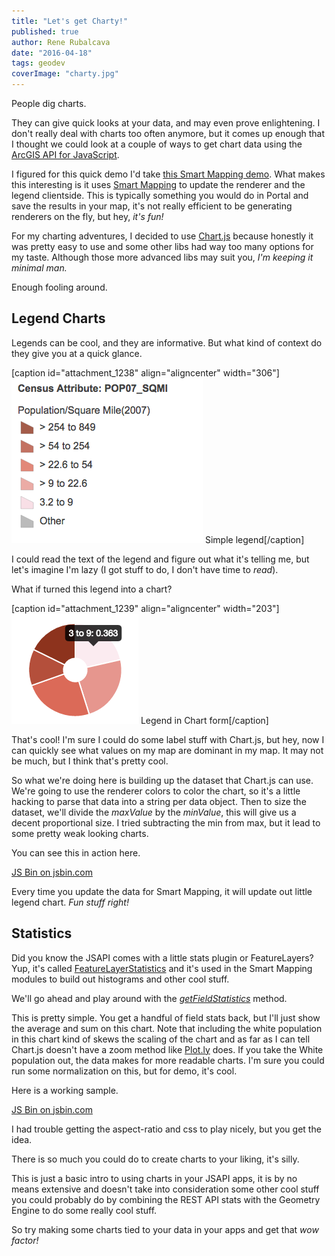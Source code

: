 ```yaml
---
title: "Let's get Charty!"
published: true
author: Rene Rubalcava
date: "2016-04-18"
tags: geodev
coverImage: "charty.jpg"
---
```


People dig charts.

They can give quick looks at your data, and may even prove enlightening. I don't really deal with charts too often anymore, but it comes up enough that I thought we could look at a couple of ways to get chart data using the [ArcGIS API for JavaScript](https://developers.arcgis.com/javascript/).

I figured for this quick demo I'd take [this Smart Mapping demo](https://developers.arcgis.com/javascript/jssamples/smartmapping_classesbycolor.html). What makes this interesting is it uses [Smart Mapping](https://developers.arcgis.com/javascript/jsapi/esri.renderers.smartmapping-amd.html) to update the renderer and the legend clientside. This is typically something you would do in Portal and save the results in your map, it's not really efficient to be generating renderers on the fly, but hey, _it's fun!_

For my charting adventures, I decided to use [Chart.js](http://www.chartjs.org/) because honestly it was pretty easy to use and some other libs had way too many options for my taste. Although those more advanced libs may suit you, _I'm keeping it minimal man._

Enough fooling around.

## Legend Charts

Legends can be cool, and they are informative. But what kind of context do they give you at a quick glance.

\[caption id="attachment\_1238" align="aligncenter" width="306"\]![legend](images/legend.png) Simple legend\[/caption\]

I could read the text of the legend and figure out what it's telling me, but let's imagine I'm lazy (I got stuff to do, I don't have time to _read_).

What if turned this legend into a chart?

\[caption id="attachment\_1239" align="aligncenter" width="203"\]![legend-chart](images/legend-chart.png) Legend in Chart form\[/caption\]

That's cool! I'm sure I could do some label stuff with Chart.js, but hey, now I can quickly see what values on my map are dominant in my map. It may not be much, but I think that's pretty cool.

<script src="https://gist.github.com/odoe/e22c407573b27bbac9070cc24f0b2a7b.js"></script>

So what we're doing here is building up the dataset that Chart.js can use. We're going to use the renderer colors to color the chart, so it's a little hacking to parse that data into a string per data object. Then to size the dataset, we'll divide the _maxValue_ by the _minValue_, this will give us a decent proportional size. I tried subtracting the min from max, but it lead to some pretty weak looking charts.

You can see this in action here.

[JS Bin on jsbin.com](http://jsbin.com/nenoga/3/embed?output)
<script src="http://static.jsbin.com/js/embed.min.js?3.35.12"></script>

Every time you update the data for Smart Mapping, it will update out little legend chart. _Fun stuff right!_

## Statistics

Did you know the JSAPI comes with a little stats plugin or FeatureLayers? Yup, it's called [FeatureLayerStatistics](https://developers.arcgis.com/javascript/jsapi/featurelayerstatistics-amd.html) and it's used in the Smart Mapping modules to build out histograms and other cool stuff.

We'll go ahead and play around with the _[getFieldStatistics](https://developers.arcgis.com/javascript/jsapi/featurelayerstatistics-amd.html#getfieldstatistics)_ method.

<script src="https://gist.github.com/odoe/95908b248a87a009e82f2a70d6388b1d.js"></script>

This is pretty simple. You get a handful of field stats back, but I'll just show the average and sum on this chart. Note that including the white population in this chart kind of skews the scaling of the chart and as far as I can tell Chart.js doesn't have a zoom method like [Plot.ly](https://plot.ly/) does. If you take the White population out, the data makes for more readable charts. I'm sure you could run some normalization on this, but for demo, it's cool.

Here is a working sample.

[JS Bin on jsbin.com](http://jsbin.com/xuvajo/2/embed?output)
<script src="http://static.jsbin.com/js/embed.min.js?3.35.12"></script>

I had trouble getting the aspect-ratio and css to play nicely, but you get the idea.

There is so much you could do to create charts to your liking, it's silly.

This is just a basic intro to using charts in your JSAPI apps, it is by no means extensive and doesn't take into consideration some other cool stuff you could probably do by combining the REST API stats with the Geometry Engine to do some really cool stuff.

So try making some charts tied to your data in your apps and get that _wow factor!_
